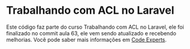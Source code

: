 # Trabalhando com ACL no Laravel

Este código faz parte do curso Trabalhando com ACL no Laravel, ele foi finalizado no commit aula 63, ele vem sendo atualizado e recebendo melhorias. Você pode saber mais informações em [Code Experts](http://codeexperts.com.br).

